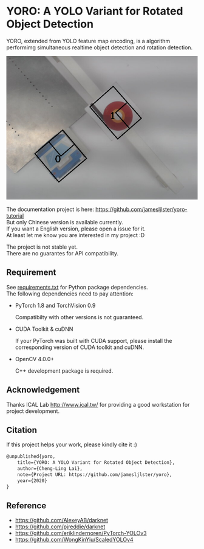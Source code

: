 # YORO: A YOLO Variant for Rotated Object Detection

YORO, extended from YOLO feature map encoding, is a algorithm performimg
simultaneous realtime object detection and rotation detection.

<img width="650" src=".assets/demo.png" />

The documentation project is here:
<https://github.com/jamesljlster/yoro-tutorial>  
But only Chinese version is available currently.  
If you want a English version, please open a issue for it.  
At least let me know you are interested in my project :D

The project is not stable yet.  
There are no guarantes for API compatibility.

## Requirement

See [requirements.txt][] for Python package
dependencies.  
The following dependencies need to pay attention:

-   PyTorch 1.8 and TorchVision 0.9

    Compatibilty with other versions is not guaranteed.

-   CUDA Toolkit & cuDNN

    If your PyTorch was built with CUDA support, please install the
    corresponding version of CUDA toolkit and cuDNN.

-   OpenCV 4.0.0+

    C++ development package is required.

## Acknowledgement

Thanks ICAL Lab <http://www.ical.tw/> for providing a good workstation
for project development.

## Citation

If this project helps your work, please kindly cite it :)

    @unpublished{yoro,
        title={YORO: A YOLO Variant for Rotated Object Detection},
        author={Cheng-Ling Lai},
        note={Project URL: https://github.com/jamesljlster/yoro},
        year={2020}
    }

## Reference

-   <https://github.com/AlexeyAB/darknet>
-   <https://github.com/pjreddie/darknet>
-   <https://github.com/eriklindernoren/PyTorch-YOLOv3>
-   <https://github.com/WongKinYiu/ScaledYOLOv4>

  [requirements.txt]: requirements.txt
